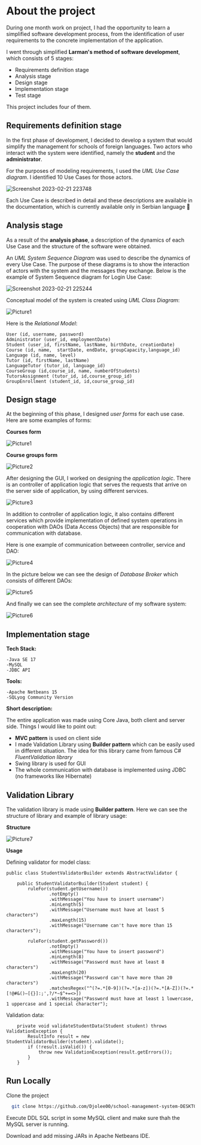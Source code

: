 # About the project

During one month work on project, I had the opportunity to learn a simplified software development process, from the identification of user requirements to the concrete implementation of the application.

I went through simplified **Larman's method of software development**, which consists of 5 stages:

 - Requirements definition stage
 - Analysis stage
 - Design stage
 - Implementation stage
 - Test stage


This project includes four of them.

## Requirements definition stage

In the first phase of development, I decided to develop a system that would simplify the management for schools of foreign languages. Two actors who interact with the system were identified, namely the **student** and the **administrator**.

For the purposes of modeling requirements, I used the *UML Use Case diagram*. I identified 10 Use Cases for those actors.

![Screenshot 2023-02-21 223748](https://user-images.githubusercontent.com/93478227/220464292-faf38479-f9cd-4770-99a2-32c0713b9e9d.jpg)


Each Use Case is described in detail and these descriptions are available in the documentation, which is currently available only in Serbian language :shushing_face: 


## Analysis stage


As a result of the **analysis phase**, a description of the dynamics of each Use Case and the structure of the software were obtained.

An *UML System Sequence Diagram* was used to describe the dynamics of every Use Case. The purpose of these diagrams is to show the interaction of actors with the system and the messages they exchange.
Below is the example of System Sequence diagram for Login Use Case:

![Screenshot 2023-02-21 225244](https://user-images.githubusercontent.com/93478227/220467072-229cc599-11ac-4e77-a16d-988799793615.jpg)

Conceptual model of the system is created using *UML Class Diagram*:

![Picture1](https://user-images.githubusercontent.com/93478227/220468871-8d6b730f-8317-49ac-b813-b7a4ea3ade23.jpg)

Here is the *Relational Model*:

```
User (id, username, password)
Administrator (user_id, employmentDate)
Student (user_id, firstName, lastName, birthDate, creationDate)
Course (id, name,  startDate, endDate, groupCapacity,language_id)
Language (id, name, level)
Tutor (id, firstName, lastName)
LanguageTutor (tutor_id, language_id)
CourseGroup (id,course_id, name, numberOfStudents)
TutorsAssignment (tutor_id, id,course_group_id)
GroupEnrollment (student_id, id,course_group_id)

```
## Design stage

At the beginning of this phase, I designed *user forms* for each use case. Here are some examples of forms:

**Courses form**

![Picture1](https://user-images.githubusercontent.com/93478227/220786151-e921c3f4-6b9e-484b-846a-7cea5fcdf022.jpg)


**Course groups form**

![Picture2](https://user-images.githubusercontent.com/93478227/220786153-7b67c2da-6a89-4df2-852a-16fb0517bcfe.jpg)



After designing the GUI, I worked on designing the *application logic*.
There is an controller of application logic that serves the requests that arrive on the server side of application, by using different services.

![Picture3](https://user-images.githubusercontent.com/93478227/220786684-21d2945d-e4df-4762-a3ac-7925fffded74.png)

In addition to controller of application logic, it also contains different services which provide implementation of defined system operations in cooperation with DAOs (Data Access Objects) that are responsible for communication with database.

Here is one example of communication betweeen controller, service and DAO:

![Picture4](https://user-images.githubusercontent.com/93478227/220787455-58892777-c38b-45b5-8c79-614b93176ff7.png)

In the picture below we can see the design of *Database Broker* which consists of different DAOs:

![Picture5](https://user-images.githubusercontent.com/93478227/220787659-b71935ce-d98b-46d8-bb40-bc9f7fab07b9.jpg)

And finally we can see the complete *architecture* of my software system:

![Picture6](https://user-images.githubusercontent.com/93478227/220787846-6b9599fa-087f-4394-bf49-3a47df30b173.png)
## Implementation stage

**Tech Stack:**
```
-Java SE 17
-MySQL
-JDBC API

```
**Tools:**
```
-Apache Netbeans 15
-SQLyog Community Version
```

**Short description:**

The entire application was made using Core Java, both client and server side. Things I would like to point out:

- **MVC pattern** is used on client side 
- I made Validation Library using **Builder pattern** which can be easily used in different situation. The idea for this library came from famous C# *FluentValidation library*
- Swing library is used for GUI
- The whole communication with database is implemented using JDBC (no frameworks like Hibernate)


## Validation Library

The validation library is made using **Builder pattern**. Here we can see the structure of library and example of library usage:

**Structure**

![Picture7](https://user-images.githubusercontent.com/93478227/220790843-0b90d2c9-f64c-4a2f-aa5f-49ca8112784f.jpg)

**Usage**

Defining validator for model class:
```
public class StudentValidatorBuilder extends AbstractValidator {
    
    public StudentValidatorBuilder(Student student) {
        ruleFor(student.getUsername())
                .notEmpty()
                .withMessage("You have to insert username")
                .minLength(5)
                .withMessage("Username must have at least 5 characters")
                .maxLength(15)
                .withMessage("Username can't have more than 15 characters");
        
        ruleFor(student.getPassword())
                .notEmpty()
                .withMessage("You have to insert password")
                .minLength(8)
                .withMessage("Password must have at least 8 characters")
                .maxLength(20)
                .withMessage("Password can't have more than 20 characters")
                .matchesRegex("^(?=.*[0-9])(?=.*[a-z])(?=.*[A-Z])(?=.*[!@#&()–[{}]:;',?/*~$^+=<>])
                .withMessage("Password must have at least 1 lowercase, 1 uppercase and 1 special character");

 ```

Validation data:

```
    private void validateStudentData(Student student) throws ValidationException {
        ResultInfo result = new StudentValidatorBuilder(student).validate();
        if (!result.isValid()) {
            throw new ValidationException(result.getErrors());
        }
    }
```
## Run Locally

Clone the project

```bash
  git clone https://github.com/Djolee00/school-management-system-DESKTOP
```
Execute DDL SQL script in some MySQL client and make sure thah the MySQL server is running.

Download and add missing JARs in Apache Netbeans IDE.

